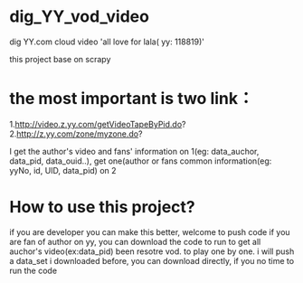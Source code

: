 # dig_YY_vod_video
dig YY.com cloud video 'all love for lala( yy: 118819)'

this project base on scrapy

# the most important is two link：
  1.http://video.z.yy.com/getVideoTapeByPid.do?
  2.http://z.yy.com/zone/myzone.do?
  
  I get the author's video and fans' information on 1(eg: data_auchor, data_pid, data_ouid..), 
    get one(author or fans common information(eg: yyNo, id, UID, data_pid) on 2
    
# How to use this project?
  if you are developer you can make this better, welcome to push code
  if you are fan of author on yy, 
    you can download the code to run to get all auchor's video(ex:data_pid) been resotre vod. to play one by one.
    i will push a data_set i downloaded before, you can download directly, if you no time to run the code

  
  
